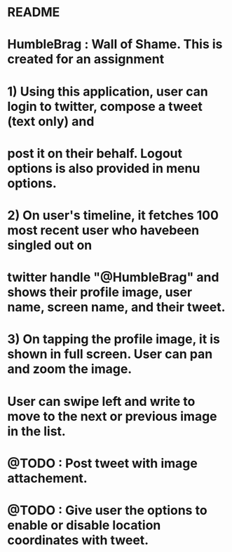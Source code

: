 # README #

# HumbleBrag : Wall of Shame. This is created for an assignment

# 1) Using this application, user can login to twitter, compose a tweet (text only) and
#    post it on their behalf. Logout options is also provided in menu options.


# 2) On user's timeline, it fetches 100 most recent user who havebeen singled out on 
#    twitter handle "@HumbleBrag" and shows their profile image, user name, screen name, and their tweet. 

# 3) On tapping the profile image, it is shown in full screen. User can pan and zoom the image.
#    User can swipe left and write to move to the next or previous image in the list.

# @TODO : Post tweet with image attachement.
# @TODO : Give user the options to enable or disable location coordinates with tweet.